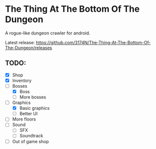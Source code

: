 # The Thing At The Bottom Of The Dungeon
A rogue-like dungeon crawler for android.

Latest release: https://github.com/3174N/The-Thing-At-The-Bottom-Of-The-Dungeon/releases

## TODO:
- [x] Shop
- [x] Inventory
- [ ] Bosses
  - [x] Boss
  - [ ] More bosses
- [ ] Graphics
  - [x] Basic graphics
  - [ ] Better UI
- [ ] More floors
- [ ] Sound
  - [ ] SFX
  - [ ] Soundtrack
- [ ] Out of game shop
